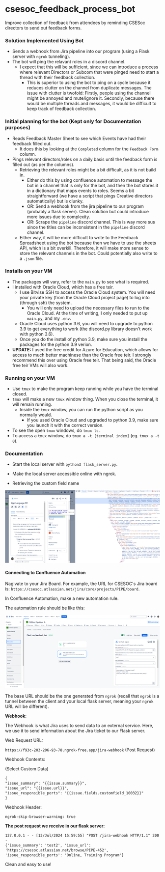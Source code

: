 # csesoc_feedback_process_bot
Improve collection of feedback from attendees by reminding CSESoc directors to send out feedback forms.

### Solution Implemented Using Bot
- Sends a webhook from Jira pipeline into our program (using a Flask server with `ngrok` tunneling).
- The bot will ping the relavant roles in a discord channel.
    - I expect that this will be sufficient, since we can introduce a process where relevant Directors or Subcom that were pinged need to start a thread with their feedback collection.
        - This is superior to using the bot to ping on a cycle because it reduces clutter on the channel from duplicate messages. The issue with clutter is twofold: Firstly, people using the channel might be annoyed and mute/ignore it. Secondly, because there would be multiple threads and messages, it would be difficult to keep track of feedback collection.

### Initial planning for the bot (Kept only for Documentation purposes)
- Reads Feedback Master Sheet to see which Events have had their feedback filled out.
    - It does this by looking at the `Completed` column for the `Feedback Form` column.
- Pings relevant directors/roles on a daily basis until the feedback form is filled out (as per the columns).
    - Retrieving the relevant roles might be a bit difficult, as it is not build in.
        - Either do this by using confluence automation to message the bot in a channel that is only for the bot, and then the bot stores it in a dictionary that maps events to roles. Seems a bit straightforward (we have a script that pings Creative directors automatically) but is clunky.
        - OR: Send a webhook from the jira pipeline to our program (probably a flask server). Clean solution but could introduce more issues due to complexity.
        - OR: Scrape the `pipeline` discord channel. This is way more sus since the titles can be inconsistent in the `pipeline` discord channel.
    - Either way, it will be more difficult to write to the Feedback Spreadsheet using the bot because then we have to use the sheets API, which is a bit overkill. Therefore, it will make more sense to store the relevant channels in the bot. Could potentially also write to a `.json` file.

### Installs on your VM

- The packages will vary, refer to the `main.py` to see what is required.
- I installed with Oracle Cloud, which has a free teir. 
    - I use Bitvise SSH to access the Oracle Cloud system. You will need your private key (from the Oracle Cloud project page) to log into (through ssh) the system.
        - You will only need to upload the necessary files to run to the Oracle Cloud. At the time of writing, I only needed to put up `main.py`, and my `.env`.
    - Oracle Cloud uses python 3.6, you will need to upgrade to python 3.9 to get everything to work (the discord.py library doesn't work with python 3.6).
    - Once you do the install of python 3.9, make sure you install the packages for the python 3.9 verion.
- **UPDATE:** I used the free credit for Azure for Education, which allows for access to much better machinese than the Oracle free teir. I strongly recommend this over using Oracle free teir. That being said, the Oracle free teir VMs will also work. 

### Running on your VM

- Use `tmux` to make the program keep running while you have the terminal closed.
- `tmux` will make a new `tmux` window thing. When you close the terminal, it will remain running.
    - Inside the `tmux` window, you can run the python script as you normally would. 
        - If you used Oracle Cloud and upgraded to python 3.9, make sure you launch it with the correct version.
- To see the open `tmux` windows, do `tmux ls`. 
- To access a `tmux` window, do `tmux a -t [terminal index]` (eg. `tmux a -t 0`).

### Documentation

- Start the local server with `python3 flask_server.py`.
- Make the local server accessible online with ngrok.

- Retrieving the custom field name

![alt text](documentation_images/retrieve_custom_field_name.png)

#### Connecting to Confluence Automation

Nagivate to your Jira Board. For example, the URL for CSESOC's Jira board is: `https://csesoc.atlassian.net/jira/core/projects/PIPE/board`.

In Confluence Automation, make a new automation rule.

The automation rule should be like this:

![alt text](documentation_images/jira_pipeline_automation.png)

The base URL should be the one generated from `ngrok` (recall that `ngrok` is a tunnel between the client and your local flask server, meaning your `ngrok` URL will be different).

**Webhook:** 

The Webhook is what Jira uses to send data to an external service. Here, we use it to send information about the Jira ticket to our Flask server.

Web Request URL:

`https://f93c-203-206-93-78.ngrok-free.app/jira-webhook` (Post Request)

Webhook Contents:

(Select Custom Data)
```
{
"issue_summary": "{{issue.summary}}",
"issue_url": "{{issue.url}}",
"issue_responsible_ports": "{{issue.fields.customfield_10032}}"
}
```

Webhook Header:

```
ngrok-skip-browser-warning: true
```

**The post request we receive in our flask server:**

```
127.0.0.1 - - [13/Jul/2024 15:59:55] "POST /jira-webhook HTTP/1.1" 200 -
{'issue_summary': 'test2', 'issue_url': 'https://csesoc.atlassian.net/browse/PIPE-452', 'issue_responsible_ports': 'Online, Training Program'}
```

Clean and easy to use!